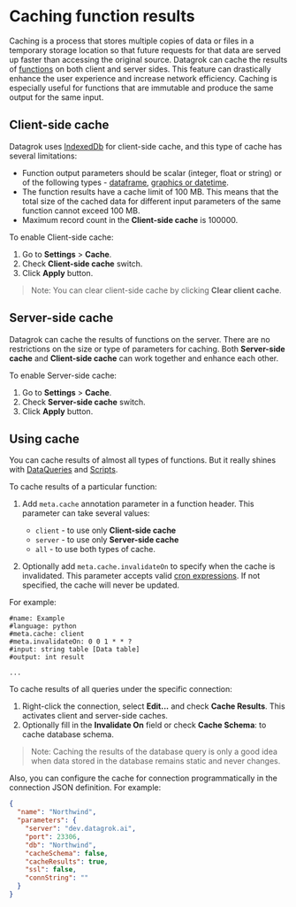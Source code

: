 # Caching function results

Caching is a process that stores multiple copies of data or files in a temporary storage location so that future requests for that data are served up faster than accessing the original source. 
Datagrok can cache the results of [functions](../datagrok/concepts/functions/functions.md) on both client and server sides. This feature can drastically enhance the user experience and increase network efficiency.
Caching is especially useful for functions that are immutable and produce the same output for the same input.

## Client-side cache

Datagrok uses [IndexedDb](https://www.w3.org/TR/IndexedDB/) for client-side cache, and this type of cache has several limitations:

* Function output parameters should be scalar (integer, float or string) or of the following types - [dataframe](../datagrok/concepts/table.md), [graphics or datetime](../datagrok/concepts/functions/func-params-annotation.md).
* The function results have a cache limit of 100 MB. This means that the total size of the cached data for different input parameters of the same function cannot exceed 100 MB.
* Maximum record count in the **Client-side cache** is 100000.

To enable Client-side cache:

1. Go to **Settings** > **Cache**.
2. Check **Client-side cache** switch.
3. Click **Apply** button.

> Note: You can clear client-side cache by clicking **Clear client cache**.

## Server-side cache

Datagrok can cache the results of functions on the server. There are no restrictions on the size or type of parameters for caching. 
Both **Server-side cache** and **Client-side cache** can work together and enhance each other.

To enable Server-side cache:

1. Go to **Settings** > **Cache**.
2. Check **Server-side cache** switch.
3. Click **Apply** button.

## Using cache

You can cache results of almost all types of functions. But it really shines with [DataQueries](../access/access.md#data-query) and [Scripts](../compute/scripting.md).

To cache results of a particular function:

1. Add `meta.cache` annotation parameter in a function header. This parameter can take several values:
   * `client` - to use only **Client-side cache**
   * `server` - to use only **Server-side cache**
   * `all` - to use both types of cache.

2. Optionally add `meta.cache.invalidateOn` to specify when the cache is invalidated. This parameter accepts valid [cron expressions](https://www.adminschoice.com/crontab-quick-reference). If not specified, the cache will never be updated.

For example:

```
#name: Example
#language: python
#meta.cache: client
#meta.invalidateOn: 0 0 1 * * ?
#input: string table [Data table]
#output: int result

...
```

To cache results of all queries under the specific connection:

1. Right-click the connection, select **Edit...** and check **Cache Results**. This activates client and server-side caches.
2. Optionally fill in the **Invalidate On** field or check **Cache Schema**: to cache database schema.

>Note: Caching the results of the database query is only a good idea when data stored in the database remains static and never changes.

Also, you can configure the cache for connection programmatically in the connection JSON definition. For example:

```json
{
  "name": "Northwind",
  "parameters": {
    "server": "dev.datagrok.ai",
    "port": 23306,
    "db": "Northwind",
    "cacheSchema": false,
    "cacheResults": true,
    "ssl": false,
    "connString": ""
  }
}
```
